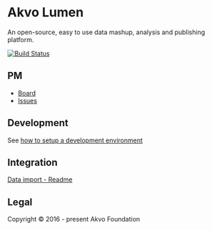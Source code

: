 # Akvo Lumen
An open-source, easy to use data mashup, analysis and publishing platform.

[![Build Status](https://travis-ci.org/akvo/akvo-lumen.svg?branch=develop)](https://travis-ci.org/akvo/akvo-lumen)

## PM

- [Board](https://github.com/orgs/akvo/projects/2)
- [Issues](https://github.com/akvo/akvo-lumen/issues)

## Development

See [how to setup a development environment](README.dev.md)

## Integration

[Data import - Readme](doc/integration/InputFormat.md)

## Legal
Copyright © 2016 - present Akvo Foundation
